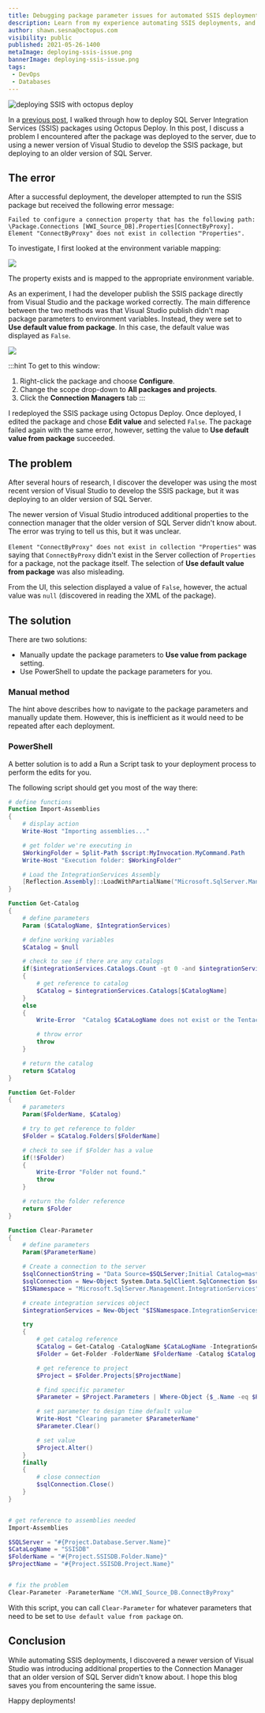 ```yaml
---
title: Debugging package parameter issues for automated SSIS deployments
description: Learn from my experience automating SSIS deployments, and how to avoid an error using different versions of Visual Studio and SQL Server.
author: shawn.sesna@octopus.com
visibility: public
published: 2021-05-26-1400
metaImage: deploying-ssis-issue.png
bannerImage: deploying-ssis-issue.png
tags:
 - DevOps
 - Databases
---
```


![deploying SSIS with octopus deploy](deploying-ssis-issue.png)

In a [previous post](https://octopus.com/blog/deploying-ssis), I walked through how to deploy SQL Server Integration Services (SSIS) packages using Octopus Deploy.  In this post, I discuss a problem I encountered after the package was deployed to the server, due to using a newer version of Visual Studio to develop the SSIS package, but deploying to an older version of SQL Server.

## The error
After a successful deployment, the developer attempted to run the SSIS package but received the following error message:

```
Failed to configure a connection property that has the following path: \Package.Connections [WWI_Source_DB].Properties[ConnectByProxy]. Element "ConnectByProxy" does not exist in collection "Properties".
```

To investigate, I first looked at the environment variable mapping:

![](ssis-environment-mapping.png)

The property exists and is mapped to the appropriate environment variable.

As an experiment, I had the developer publish the SSIS package directly from Visual Studio and the package worked correctly.  The main difference between the two methods was that Visual Studio publish didn't map package parameters to environment variables.  Instead, they were set to **Use default value from package**.  In this case, the default value was displayed as `False`.

![](ssis-package-parameter.png)

:::hint
To get to this window:

1. Right-click the package and choose **Configure**.
1. Change the scope drop-down to **All packages and projects**.
1. Click the **Connection Managers** tab
:::

I redeployed the SSIS package using Octopus Deploy.  Once deployed, I edited the package and chose **Edit value** and selected `False`.  The package failed again with the same error, however, setting the value to **Use default value from package** succeeded.

## The problem

After several hours of research, I discover the developer was using the most recent version of Visual Studio to develop the SSIS package, but it was deploying to an older version of SQL Server.  

The newer version of Visual Studio introduced additional properties to the connection manager that the older version of SQL Server didn't know about. The error was trying to tell us this, but it was unclear.

`Element "ConnectByProxy" does not exist in collection "Properties"` was saying that `ConnectByProxy` didn't exist in the Server collection of `Properties` for a package, not the package itself.  The selection of **Use default value from package** was also misleading.  

From the UI, this selection displayed a value of `False`, however, the actual value was `null` (discovered in reading the XML of the package).

## The solution
There are two solutions:

- Manually update the package parameters to **Use value from package** setting.
- Use PowerShell to update the package parameters for you.

### Manual method
The hint above describes how to navigate to the package parameters and manually update them.  However, this is inefficient as it would need to be repeated after each deployment.

### PowerShell
A better solution is to add a Run a Script task to your deployment process to perform the edits for you.

The following script should get you most of the way there:

```PowerShell
# define functions
Function Import-Assemblies
{
    # display action
    Write-Host "Importing assemblies..."

    # get folder we're executing in
    $WorkingFolder = Split-Path $script:MyInvocation.MyCommand.Path
    Write-Host "Execution folder: $WorkingFolder"

    # Load the IntegrationServices Assembly
    [Reflection.Assembly]::LoadWithPartialName("Microsoft.SqlServer.Management.IntegrationServices") | Out-Null # Out-Null suppresses a message that would normally be displayed saying it loaded out of GAC
}

Function Get-Catalog
{
    # define parameters
    Param ($CatalogName, $IntegrationServices)

    # define working variables
    $Catalog = $null

    # check to see if there are any catalogs
    if($integrationServices.Catalogs.Count -gt 0 -and $integrationServices.Catalogs[$CatalogName])
    {
        # get reference to catalog
        $Catalog = $integrationServices.Catalogs[$CatalogName]
    }
    else
    {
        Write-Error  "Catalog $CataLogName does not exist or the Tentacle account does not have access to it."

        # throw error
        throw
    }

    # return the catalog
    return $Catalog
}

Function Get-Folder
{
    # parameters
    Param($FolderName, $Catalog)

    # try to get reference to folder
    $Folder = $Catalog.Folders[$FolderName]

    # check to see if $Folder has a value
    if(!$Folder)
    {
        Write-Error "Folder not found."
        throw
    }

    # return the folder reference
    return $Folder
}

Function Clear-Parameter
{
    # define parameters
    Param($ParameterName)

    # Create a connection to the server
    $sqlConnectionString = "Data Source=$SQLServer;Initial Catalog=master;Integrated Security=SSPI;"
    $sqlConnection = New-Object System.Data.SqlClient.SqlConnection $sqlConnectionString
    $ISNamespace = "Microsoft.SqlServer.Management.IntegrationServices"

    # create integration services object
    $integrationServices = New-Object "$ISNamespace.IntegrationServices" $sqlConnection

    try
    {
        # get catalog reference
        $Catalog = Get-Catalog -CatalogName $CataLogName -IntegrationServices $integrationServices
        $Folder = Get-Folder -FolderName $FolderName -Catalog $Catalog

        # get reference to project
        $Project = $Folder.Projects[$ProjectName]

        # find specific parameter
        $Parameter = $Project.Parameters | Where-Object {$_.Name -eq $ParameterName}

        # set parameter to design time default value
        Write-Host "Clearing parameter $ParameterName"
        $Parameter.Clear()

        # set value
        $Project.Alter()
    }
    finally
    {
        # close connection
        $sqlConnection.Close()
    }
}


# get reference to assemblies needed
Import-Assemblies

$SQLServer = "#{Project.Database.Server.Name}"
$CataLogName = "SSISDB"
$FolderName = "#{Project.SSISDB.Folder.Name}"
$ProjectName = "#{Project.SSISDB.Project.Name}"


# fix the problem
Clear-Parameter -ParameterName "CM.WWI_Source_DB.ConnectByProxy"
```

With this script, you can call `Clear-Parameter` for whatever parameters that need to be set to `Use default value from package` on.

## Conclusion

While automating SSIS deployments, I discovered a newer version of Visual Studio was introducing additional properties to the Connection Manager that an older version of SQL Server didn't know about. I hope this blog saves you from encountering the same issue.

Happy deployments!
